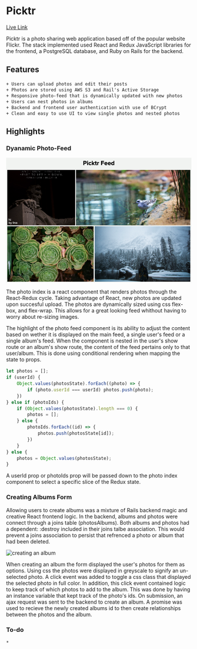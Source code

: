 # Picktr

[Live Link](http://picktr.herokuapp.com/#/)

Picktr is a photo sharing web application based off of the popular website Flickr. The stack implemented used React and Redux JavaScript libraries for the frontend, a PostgreSQL database, and Ruby on Rails for the backend.

## Features
    + Users can upload photos and edit their posts
    + Photos are stored using AWS S3 and Rail's Active Storage
    + Responsive photo-feed that is dynamically updated with new photos
    + Users can nest photos in albums
    + Backend and frontend user authentication with use of BCrypt
    + Clean and easy to use UI to view single photos and nested photos

## Highlights

### Dyanamic Photo-Feed

![picktr feed](/readme_assets/picktr_feed.png?raw=true)

The photo index is a react component that renders photos through the React-Redux cycle. Taking advantage of React, new photos are updated upon succesful upload. The photos are dynamically sized using css flex-box, and flex-wrap. This allows for a great looking feed whithout having to worry about re-sizing images.

The highlight of the photo feed component is its ability to adjust the content based on wether it is displayed on the main feed, a single user's feed or a single album's feed. When the component is nested in the user's show route or an album's show route, the content of the feed pertains only to that user/album. This is done using conditional rendering when mapping the state to props.

```javascript
let photos = [];
if (userId) {
    Object.values(photosState).forEach((photo) => {
        if (photo.userId === userId) photos.push(photo);
    }) 
} else if (photoIds) {
    if (Object.values(photosState).length === 0) {
        photos = [];
    } else {
        photoIds.forEach((id) => {
            photos.push(photosState[id]);
        })
    }
} else {
    photos = Object.values(photosState);
}
```

A userId prop or photoIds prop will be passed down to the photo index component to select a specific slice of the Redux state.

### Creating Albums Form

Allowing users to create albums was a mixture of Rails backend magic and creative React frontend logic. In the backend, albums and photos were connect through a joins table (photosAlbums). Both albums and photos had a dependent: :destroy included in their joins talbe association. This would prevent a joins association to persist that refrenced a photo or album that had been deleted.

![creating an album](/readme_assets/create_alb.gif?raw=true)

When creating an album the form displayed the user's photos for them as options. Using css the photos were displayed in greyscale to signify an un-selected photo. A click event was added to toggle a css class that displayed the selected photo in full color. In addition, this click event contained logic to keep track of which photos to add to the album. This was done by having an instance variable that kept track of the photo's ids. On submission, an ajax request was sent to the backend to create an album. A promise was used to recieve the newly created albums id to then create relationships between the photos and the album.

### To-do
    *